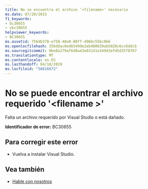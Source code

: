 ```yaml
---
title: No se encuentra el archivo '<filename>' necesario
ms.date: 07/20/2015
f1_keywords:
- bc30655
- vbc30655
helpviewer_keywords:
- BC30655
ms.assetid: 756db378-e758-48a9-88ff-496bc55bc0b6
ms.openlocfilehash: 35bddac0ed65499e2eb400639ab5028c6cc6ddcb
ms.sourcegitcommit: 0be8a279af6d8a43e03141e349d3efd5d35f8767
ms.translationtype: MT
ms.contentlocale: es-ES
ms.lasthandoff: 04/18/2019
ms.locfileid: "58816672"
---
```

# <a name="unable-to-find-required-file-filename"></a>No se puede encontrar el archivo requerido '\<filename >'
Falta un archivo requerido por Visual Studio o está dañado.  
  
 **Identificador de error:** BC30655  
  
## <a name="to-correct-this-error"></a>Para corregir este error  
  
-   Vuelva a instalar Visual Studio.  
  
## <a name="see-also"></a>Vea también

- [Hable con nosotros](/visualstudio/ide/talk-to-us)
